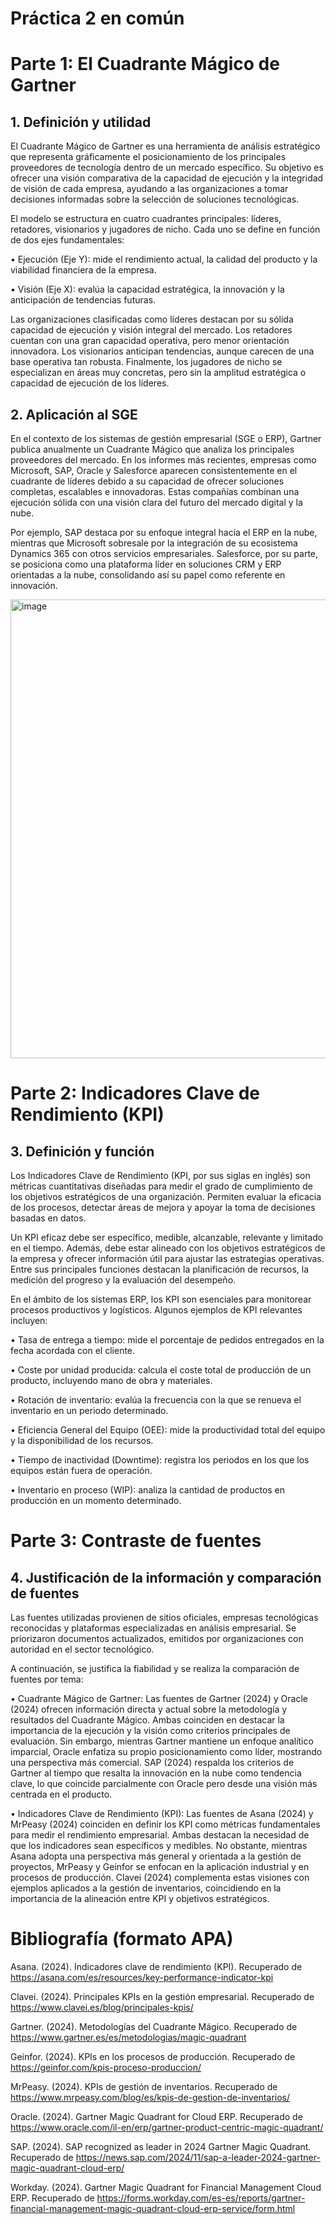 # Práctica 2 en común 

# Parte 1: El Cuadrante Mágico de Gartner 

## 1. Definición y utilidad 

El Cuadrante Mágico de Gartner es una herramienta de análisis estratégico que representa gráficamente el posicionamiento de los principales proveedores de tecnología dentro de un mercado específico. Su objetivo es ofrecer una visión comparativa de la capacidad de ejecución y la integridad de visión de cada empresa, ayudando a las organizaciones a tomar decisiones informadas sobre la selección de soluciones tecnológicas. 

El modelo se estructura en cuatro cuadrantes principales: líderes, retadores, visionarios y jugadores de nicho. Cada uno se define en función de dos ejes fundamentales: 

  • Ejecución (Eje Y): mide el rendimiento actual, la calidad del producto y la viabilidad financiera de la empresa. 

  • Visión (Eje X): evalúa la capacidad estratégica, la innovación y la anticipación de tendencias futuras. 

Las organizaciones clasificadas como líderes destacan por su sólida capacidad de ejecución y visión integral del mercado. Los retadores cuentan con una gran capacidad operativa, pero menor orientación innovadora. Los visionarios anticipan tendencias, aunque carecen de una base operativa tan robusta. Finalmente, los jugadores de nicho se especializan en áreas muy concretas, pero sin la amplitud estratégica o capacidad de ejecución de los líderes. 

## 2. Aplicación al SGE 

En el contexto de los sistemas de gestión empresarial (SGE o ERP), Gartner publica anualmente un Cuadrante Mágico que analiza los principales proveedores del mercado. En los informes más recientes, empresas como Microsoft, SAP, Oracle y Salesforce aparecen consistentemente en el cuadrante de líderes debido a su capacidad de ofrecer soluciones completas, escalables e innovadoras. Estas compañías combinan una ejecución sólida con una visión clara del futuro del mercado digital y la nube. 

Por ejemplo, SAP destaca por su enfoque integral hacia el ERP en la nube, mientras que Microsoft sobresale por la integración de su ecosistema Dynamics 365 con otros servicios empresariales. Salesforce, por su parte, se posiciona como una plataforma líder en soluciones CRM y ERP orientadas a la nube, consolidando así su papel como referente en innovación. 

<img width="713" height="734" alt="image" src="https://github.com/user-attachments/assets/c964c507-cb8f-4fb5-b709-64bbe0706b12" />

# Parte 2: Indicadores Clave de Rendimiento (KPI) 

## 3. Definición y función 

Los Indicadores Clave de Rendimiento (KPI, por sus siglas en inglés) son métricas cuantitativas diseñadas para medir el grado de cumplimiento de los objetivos estratégicos de una organización. Permiten evaluar la eficacia de los procesos, detectar áreas de mejora y apoyar la toma de decisiones basadas en datos. 

Un KPI eficaz debe ser específico, medible, alcanzable, relevante y limitado en el tiempo. Además, debe estar alineado con los objetivos estratégicos de la empresa y ofrecer información útil para ajustar las estrategias operativas. Entre sus principales funciones destacan la planificación de recursos, la medición del progreso y la evaluación del desempeño. 

En el ámbito de los sistemas ERP, los KPI son esenciales para monitorear procesos productivos y logísticos. Algunos ejemplos de KPI relevantes incluyen: 

  • Tasa de entrega a tiempo: mide el porcentaje de pedidos entregados en la fecha acordada con el cliente. 

  • Coste por unidad producida: calcula el coste total de producción de un producto, incluyendo mano de obra y materiales. 

  • Rotación de inventario: evalúa la frecuencia con la que se renueva el inventario en un periodo determinado. 

  • Eficiencia General del Equipo (OEE): mide la productividad total del equipo y la disponibilidad de los recursos. 

  • Tiempo de inactividad (Downtime): registra los periodos en los que los equipos están fuera de operación. 

  • Inventario en proceso (WIP): analiza la cantidad de productos en producción en un momento determinado. 

# Parte 3: Contraste de fuentes 

## 4. Justificación de la información y comparación de fuentes 

Las fuentes utilizadas provienen de sitios oficiales, empresas tecnológicas reconocidas y plataformas especializadas en análisis empresarial. Se priorizaron documentos actualizados, emitidos por organizaciones con autoridad en el sector tecnológico. 

A continuación, se justifica la fiabilidad y se realiza la comparación de fuentes por tema: 

  • Cuadrante Mágico de Gartner: Las fuentes de Gartner (2024) y Oracle (2024) ofrecen información directa y actual sobre la metodología y resultados del Cuadrante Mágico. Ambas coinciden en destacar la importancia de la ejecución y la visión como criterios principales de evaluación. Sin embargo, mientras Gartner mantiene un enfoque analítico imparcial, Oracle enfatiza su propio posicionamiento como líder, mostrando una perspectiva más comercial. SAP (2024) respalda los criterios de Gartner al tiempo que resalta la innovación en la nube como tendencia clave, lo que coincide parcialmente con Oracle pero desde una visión más centrada en el producto. 

  • Indicadores Clave de Rendimiento (KPI): Las fuentes de Asana (2024) y MrPeasy (2024) coinciden en definir los KPI como métricas fundamentales para medir el rendimiento empresarial. Ambas destacan la necesidad de que los indicadores sean específicos y medibles. No obstante, mientras Asana adopta una perspectiva más general y orientada a la gestión de proyectos, MrPeasy y Geinfor se enfocan en la aplicación industrial y en procesos de producción. Clavei (2024) complementa estas visiones con ejemplos aplicados a la gestión de inventarios, coincidiendo en la importancia de la alineación entre KPI y objetivos estratégicos. 

# Bibliografía (formato APA) 

Asana. (2024). Indicadores clave de rendimiento (KPI). Recuperado de https://asana.com/es/resources/key-performance-indicator-kpi 

Clavei. (2024). Principales KPIs en la gestión empresarial. Recuperado de https://www.clavei.es/blog/principales-kpis/ 

Gartner. (2024). Metodologías del Cuadrante Mágico. Recuperado de https://www.gartner.es/es/metodologias/magic-quadrant 

Geinfor. (2024). KPIs en los procesos de producción. Recuperado de https://geinfor.com/kpis-proceso-produccion/ 

MrPeasy. (2024). KPIs de gestión de inventarios. Recuperado de https://www.mrpeasy.com/blog/es/kpis-de-gestion-de-inventarios/ 

Oracle. (2024). Gartner Magic Quadrant for Cloud ERP. Recuperado de https://www.oracle.com/il-en/erp/gartner-product-centric-magic-quadrant/ 

SAP. (2024). SAP recognized as leader in 2024 Gartner Magic Quadrant. Recuperado de https://news.sap.com/2024/11/sap-a-leader-2024-gartner-magic-quadrant-cloud-erp/ 

Workday. (2024). Gartner Magic Quadrant for Financial Management Cloud ERP. Recuperado de https://forms.workday.com/es-es/reports/gartner-financial-management-magic-quadrant-cloud-erp-service/form.html 
